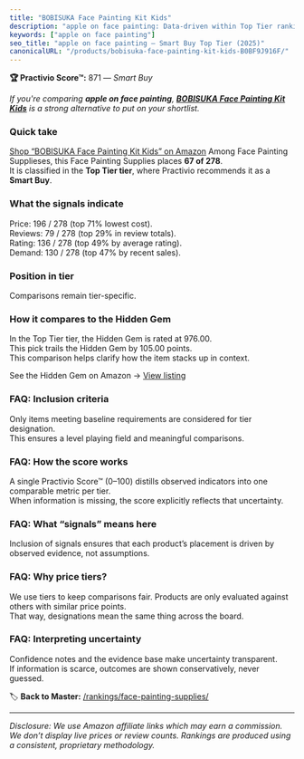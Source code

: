 ```yaml
---
title: "BOBISUKA Face Painting Kit Kids"
description: "apple on face painting: Data-driven within Top Tier ranking using the Practivio Score™. Positioned by quality, value, demand, findability, momentum."
keywords: ["apple on face painting"]
seo_title: "apple on face painting — Smart Buy Top Tier (2025)"
canonicalURL: "/products/bobisuka-face-painting-kit-kids-B0BF9J916F/"
---
```


**🏆 Practivio Score™:** 871 — _Smart Buy_


*If you're comparing **apple on face painting**, **[BOBISUKA Face Painting Kit Kids](https://www.amazon.com/dp/B0BF9J916F?tag=practivio-20)** is a strong alternative to put on your shortlist.*
### Quick take
[Shop “BOBISUKA Face Painting Kit Kids” on Amazon](https://www.amazon.com/dp/B0BF9J916F?tag=practivio-20)
Among Face Painting Supplieses, this Face Painting Supplies places **67 of 278**.  
It is classified in the **Top Tier tier**, where Practivio recommends it as a **Smart Buy**.

### What the signals indicate
Price: 196 / 278 (top 71% lowest cost).  
Reviews: 79 / 278 (top 29% in review totals).  
Rating: 136 / 278 (top 49% by average rating).  
Demand: 130 / 278 (top 47% by recent sales).

### Position in tier
Comparisons remain tier-specific.

### How it compares to the Hidden Gem
In the Top Tier tier, the Hidden Gem is rated at 976.00.  
This pick trails the Hidden Gem by 105.00 points.  
This comparison helps clarify how the item stacks up in context.  

See the Hidden Gem on Amazon → [View listing](https://www.amazon.com/dp/B00IWESI8W?tag=practivio-20)

### FAQ: Inclusion criteria
Only items meeting baseline requirements are considered for tier designation.  
This ensures a level playing field and meaningful comparisons.

### FAQ: How the score works
A single Practivio Score™ (0–100) distills observed indicators into one comparable metric per tier.  
When information is missing, the score explicitly reflects that uncertainty.

### FAQ: What “signals” means here
Inclusion of signals ensures that each product’s placement is driven by observed evidence, not assumptions.

### FAQ: Why price tiers?
We use tiers to keep comparisons fair. Products are only evaluated against others with similar price points.  
That way, designations mean the same thing across the board.

### FAQ: Interpreting uncertainty
Confidence notes and the evidence base make uncertainty transparent.  
If information is scarce, outcomes are shown conservatively, never guessed.


🏷️ **Back to Master:** [/rankings/face-painting-supplies/](/rankings/face-painting-supplies/)

---
_Disclosure: We use Amazon affiliate links which may earn a commission. We don’t display live prices or review counts. Rankings are produced using a consistent, proprietary methodology._
